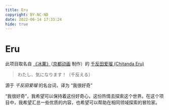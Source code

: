 ```yaml
---
title: Eru
copyright: BY-NC-ND
date: 2022-06-14 17:33:24
hide: true
---
```


# Eru

此项目取名自 [《冰菓》](https://zh.moegirl.org.cn/%E5%86%B0%E8%8F%93)（[京都动画](https://www.kyotoanimation.co.jp/) 制作）的 [千反田爱瑠 (Chitanda Eru)](https://zh.moegirl.org.cn/%E5%8D%83%E5%8F%8D%E7%94%B0%E7%88%B1%E7%91%A0)

> わたし、気になります！（千反える）

源于 *千反田爱瑠* 的名台词，译为 “我很好奇”

“我很好奇”，我希望可以保持着这份好奇心，这份热情去探索这个世界。在这个项目中，我希望汇总一些优质的内容，也希望可以帮助在相同领域探索的冒险家。

